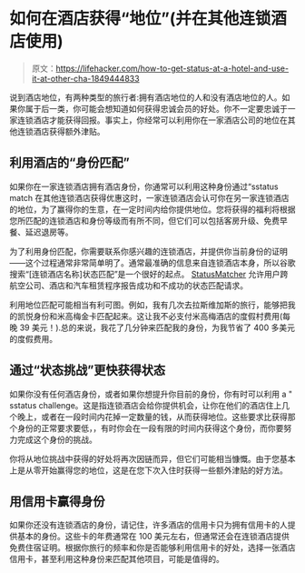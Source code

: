 # 如何在酒店获得“地位”(并在其他连锁酒店使用)

> 原文：<https://lifehacker.com/how-to-get-status-at-a-hotel-and-use-it-at-other-cha-1849444833>

说到酒店地位，有两种类型的旅行者:拥有酒店地位的人和没有酒店地位的人。如果你属于后一类，你可能会想知道如何获得忠诚会员的好处。你不一定要忠诚于一家连锁酒店才能获得回报。事实上，你经常可以利用你在一家酒店公司的地位在其他连锁酒店获得额外津贴。



## **利用酒店的“身份匹配”**

如果你在一家连锁酒店拥有酒店身份，你通常可以利用这种身份通过“sstatus match 在其他连锁酒店获得优惠这时，一家连锁酒店会认可你在另一家连锁酒店的地位，为了赢得你的生意，在一定时间内给你提供地位。您将获得的福利将根据您所匹配的连锁酒店和身份等级而有所不同，但它们可以包括客房升级、免费早餐、延迟退房等。

为了利用身份匹配，你需要联系你感兴趣的连锁酒店，并提供你当前身份的证明——这个过程通常非常简单明了。通常最准确的信息来自连锁酒店本身，所以谷歌搜索“[连锁酒店名称]状态匹配”是一个很好的起点。 [StatusMatcher](https://www.statusmatcher.com/) 允许用户跨航空公司、酒店和汽车租赁程序报告成功和不成功的状态匹配请求。

利用地位匹配可能相当有利可图。例如，我有几次去拉斯维加斯的旅行，能够把我的凯悦身份和米高梅金卡匹配起来。这让我不必支付米高梅酒店的度假村费用(每晚 39 美元！).总的来说，我花了几分钟来匹配我的身份，为我节省了 400 多美元的度假费用。

## **通过“状态挑战”更快获得状态**

如果你没有任何酒店身份，或者如果你想提升你目前的身份，你有时可以利用 a " sstatus challenge。这是指连锁酒店会给你提供机会，让你在他们的酒店住上几个晚上，或者在一段时间内花掉一定数量的钱，从而获得地位。这些要求比获得那个身份的正常要求要低，，有时你会在一段有限的时间内获得这个身份，而你要努力完成这个身份的挑战。

你将从地位挑战中获得的好处将再次因链而异，但它们可能相当慷慨。由于您基本上是从零开始赢得您的地位，这是在您下次入住时获得一些额外津贴的好方法。

## **用信用卡赢得身份**

如果你还没有连锁酒店的身份，请记住，许多酒店的信用卡只为拥有信用卡的人提供基本的身份。这些卡的年费通常在 100 美元左右，但通常还会在连锁酒店提供免费住宿证明。根据你旅行的频率和你是否能够利用信用卡的好处，选择一张酒店信用卡，甚至利用这种身份来匹配其他项目，可能是值得的。